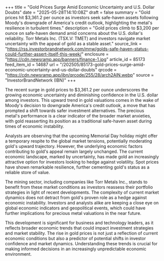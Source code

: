 +++
title = "Gold Prices Surge Amid Economic Uncertainty and U.S. Dollar Doubts"
date = "2025-05-28T14:10:08Z"
draft = false
summary = "Gold prices hit $3,361.2 per ounce as investors seek safe-haven assets following Moody's downgrade of America's credit outlook, highlighting the metal's resilience in turbulent times."
description = "Gold prices climb to $3,200 per ounce on safe-haven demand amid concerns about the U.S. dollar's reliability. Torr Metals Inc. (TSX.V: TMET) and investors navigate market uncertainty with the appeal of gold as a stable asset."
source_link = "https://rss.investorbrandnetwork.com/mnw/golds-safe-haven-status-could-further-assert-itself-this-week/"
enclosure = "https://cdn.newsramp.app/banners/finance-1.jpg"
article_id = 85173
feed_item_id = 14687
url = "/202505/85173-gold-prices-surge-amid-economic-uncertainty-and-us-dollar-doubts"
qrcode = "https://cdn.newsramp.app/ibn/qrcode/255/28/arch2AlN.webp"
source = "InvestorBrandNetwork (IBN)"
+++

<p>The recent surge in gold prices to $3,361.2 per ounce underscores the growing economic uncertainty and diminishing confidence in the U.S. dollar among investors. This upward trend in gold valuations comes in the wake of Moody's decision to downgrade America's credit outlook, a move that has prompted a shift towards safer investment alternatives. The precious metal's performance is a clear indicator of the broader market anxieties, with gold reasserting its position as a traditional safe-haven asset during times of economic instability.</p><p>Analysts are observing that the upcoming Memorial Day holiday might offer a temporary respite to the global market tensions, potentially moderating gold's upward trajectory. However, the underlying economic factors contributing to gold's appeal remain largely unchanged. The current economic landscape, marked by uncertainty, has made gold an increasingly attractive option for investors looking to hedge against volatility. Spot prices have shown remarkable resilience, further cementing gold's status as a reliable store of value.</p><p>The mining sector, including companies like Torr Metals Inc., stands to benefit from these market conditions as investors reassess their portfolio strategies in light of recent developments. The complexity of current market dynamics does not detract from gold's proven role as a hedge against economic instability. Investors and analysts alike are keeping a close eye on global economic indicators and geopolitical events, which could have further implications for precious metal valuations in the near future.</p><p>This development is significant for business and technology leaders, as it reflects broader economic trends that could impact investment strategies and market stability. The rise in gold prices is not just a reflection of current economic conditions but also a predictor of potential shifts in investor confidence and market dynamics. Understanding these trends is crucial for making informed decisions in an increasingly unpredictable economic environment.</p>